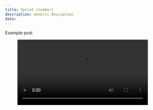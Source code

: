 ```yaml
---
title: Sprint [number]
description: Generic Desciption
date:
---
```


Example post
<figure class="video-container">
    <video controls="true" allowfullscreen="true" width="100%">
        <source src="/videos/test.mp4" type="video/mp4">
    </video>
</figure>
